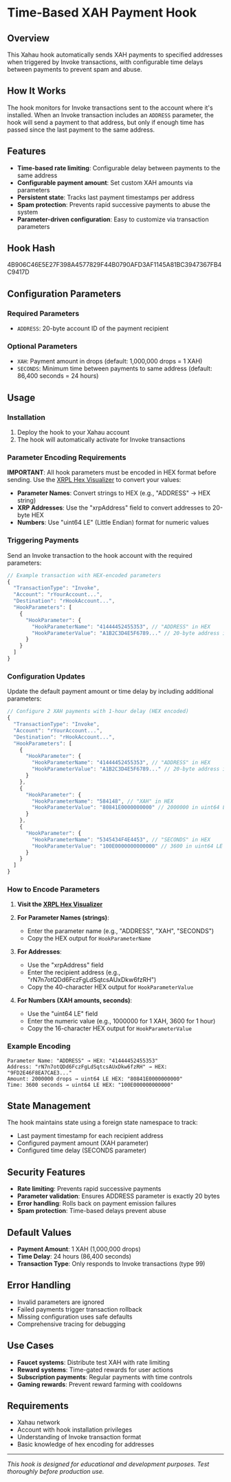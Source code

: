 # Time-Based XAH Payment Hook

## Overview
This Xahau hook automatically sends XAH payments to specified addresses when triggered by Invoke transactions, with configurable time delays between payments to prevent spam and abuse.

## How It Works
The hook monitors for Invoke transactions sent to the account where it's installed. When an Invoke transaction includes an `ADDRESS` parameter, the hook will send a payment to that address, but only if enough time has passed since the last payment to the same address.

## Features
- **Time-based rate limiting**: Configurable delay between payments to the same address
- **Configurable payment amount**: Set custom XAH amounts via parameters
- **Persistent state**: Tracks last payment timestamps per address
- **Spam protection**: Prevents rapid successive payments to abuse the system
- **Parameter-driven configuration**: Easy to customize via transaction parameters

## Hook Hash
4B906C46E5E27F398A4577829F44B0790AFD3AF1145A81BC3947367FB4C9417D

## Configuration Parameters

### Required Parameters
- `ADDRESS`: 20-byte account ID of the payment recipient

### Optional Parameters
- `XAH`: Payment amount in drops (default: 1,000,000 drops = 1 XAH)
- `SECONDS`: Minimum time between payments to same address (default: 86,400 seconds = 24 hours)

## Usage

### Installation
1. Deploy the hook to your Xahau account
2. The hook will automatically activate for Invoke transactions

### Parameter Encoding Requirements

**IMPORTANT**: All hook parameters must be encoded in HEX format before sending. Use the [XRPL Hex Visualizer](https://transia-rnd.github.io/xrpl-hex-visualizer/) to convert your values:

- **Parameter Names**: Convert strings to HEX (e.g., "ADDRESS" → HEX string)
- **XRP Addresses**: Use the "xrpAddress" field to convert addresses to 20-byte HEX
- **Numbers**: Use "uint64 LE" (Little Endian) format for numeric values

### Triggering Payments
Send an Invoke transaction to the hook account with the required parameters:

```javascript
// Example transaction with HEX-encoded parameters
{
  "TransactionType": "Invoke",
  "Account": "rYourAccount...",
  "Destination": "rHookAccount...",
  "HookParameters": [
    {
      "HookParameter": {
        "HookParameterName": "41444452455353", // "ADDRESS" in HEX
        "HookParameterValue": "A1B2C3D4E5F6789..." // 20-byte address in HEX (40 chars)
      }
    }
  ]
}
```

### Configuration Updates
Update the default payment amount or time delay by including additional parameters:

```javascript
// Configure 2 XAH payments with 1-hour delay (HEX encoded)
{
  "TransactionType": "Invoke",
  "Account": "rYourAccount...",
  "Destination": "rHookAccount...",
  "HookParameters": [
    {
      "HookParameter": {
        "HookParameterName": "41444452455353", // "ADDRESS" in HEX
        "HookParameterValue": "A1B2C3D4E5F6789..." // 20-byte address in HEX
      }
    },
    {
      "HookParameter": {
        "HookParameterName": "584148", // "XAH" in HEX
        "HookParameterValue": "80841E0000000000" // 2000000 in uint64 LE HEX
      }
    },
    {
      "HookParameter": {
        "HookParameterName": "5345434F4E4453", // "SECONDS" in HEX  
        "HookParameterValue": "100E0000000000000" // 3600 in uint64 LE HEX
      }
    }
  ]
}
```

### How to Encode Parameters

1. **Visit the [XRPL Hex Visualizer](https://transia-rnd.github.io/xrpl-hex-visualizer/)**

2. **For Parameter Names (strings)**:
   - Enter the parameter name (e.g., "ADDRESS", "XAH", "SECONDS")
   - Copy the HEX output for `HookParameterName`

3. **For Addresses**:
   - Use the "xrpAddress" field
   - Enter the recipient address (e.g., "rN7n7otQDd6FczFgLdSqtcsAUxDkw6fzRH")
   - Copy the 40-character HEX output for `HookParameterValue`

4. **For Numbers (XAH amounts, seconds)**:
   - Use the "uint64 LE" field
   - Enter the numeric value (e.g., 1000000 for 1 XAH, 3600 for 1 hour)
   - Copy the 16-character HEX output for `HookParameterValue`

### Example Encoding
```
Parameter Name: "ADDRESS" → HEX: "41444452455353"
Address: "rN7n7otQDd6FczFgLdSqtcsAUxDkw6fzRH" → HEX: "9FD2E46F8EA7CAE3..."
Amount: 2000000 drops → uint64 LE HEX: "80841E0000000000"
Time: 3600 seconds → uint64 LE HEX: "100E000000000000"
```

## State Management
The hook maintains state using a foreign state namespace to track:
- Last payment timestamp for each recipient address
- Configured payment amount (XAH parameter)
- Configured time delay (SECONDS parameter)

## Security Features
- **Rate limiting**: Prevents rapid successive payments
- **Parameter validation**: Ensures ADDRESS parameter is exactly 20 bytes
- **Error handling**: Rolls back on payment emission failures
- **Spam protection**: Time-based delays prevent abuse

## Default Values
- **Payment Amount**: 1 XAH (1,000,000 drops)
- **Time Delay**: 24 hours (86,400 seconds)
- **Transaction Type**: Only responds to Invoke transactions (type 99)

## Error Handling
- Invalid parameters are ignored
- Failed payments trigger transaction rollback
- Missing configuration uses safe defaults
- Comprehensive tracing for debugging

## Use Cases
- **Faucet systems**: Distribute test XAH with rate limiting
- **Reward systems**: Time-gated rewards for user actions
- **Subscription payments**: Regular payments with time controls
- **Gaming rewards**: Prevent reward farming with cooldowns

## Requirements
- Xahau network
- Account with hook installation privileges
- Understanding of Invoke transaction format
- Basic knowledge of hex encoding for addresses

---

*This hook is designed for educational and development purposes. Test thoroughly before production use.*
